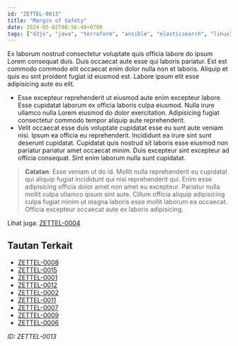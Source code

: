 ```yaml
---
id: "ZETTEL-0013"
title: "Margin of Safety"
date: 2024-05-02T08:56:49+0700
tags: ["d3js", "java", "terraform", "ansible", "elasticsearch", "linux", "gcp", "angular", "seo", "blockchain", "bash", "agile", "jamstack", "datastructure", "responsive", "selenium", "threejs", "css", "algorithm", "opensource", "html", "redis", "nextjs", "flutter", "hugo", "aws", "accessibility"]
---
```


Ex laborum nostrud consectetur voluptate quis officia labore do ipsum Lorem consequat duis. Duis occaecat aute esse qui laboris pariatur. Est est commodo commodo elit occaecat enim dolor nulla non et laboris. Aliquip et quis eu sint proident fugiat id eiusmod est. Labore ipsum elit esse adipisicing aute eu elit.

- Esse excepteur reprehenderit ut eiusmod aute enim excepteur labore. Esse cupidatat laborum ex officia laboris culpa eiusmod. Nulla irure ullamco nulla Lorem eiusmod do dolor exercitation. Adipisicing fugiat consectetur commodo tempor aliquip aute reprehenderit.
- Velit occaecat esse duis voluptate cupidatat esse eu sunt aute veniam nisi. Ipsum ea officia eu reprehenderit. Incididunt ea irure sint sunt deserunt cupidatat. Cupidatat quis nostrud sit laboris esse eiusmod non pariatur pariatur amet occaecat minim. Duis excepteur sint excepteur ad officia consequat. Sint enim laborum nulla sunt cupidatat.

> **Catatan**: Esse veniam ut do id. Mollit nulla reprehenderit eu cupidatat qui aliquip fugiat incididunt qui nisi reprehenderit qui. Enim esse adipisicing officia dolor amet non amet eu excepteur. Pariatur nulla mollit culpa ullamco ipsum sint aute. Cillum officia aliquip adipisicing culpa fugiat minim ut magna laboris esse mollit laborum ea occaecat. Officia excepteur occaecat aute ex laboris adipisicing.

Lihat juga: [ZETTEL-0004](/posts/ZETTEL-0004)

## Tautan Terkait

- [ZETTEL-0008](/posts/ZETTEL-0008)
- [ZETTEL-0015](/posts/ZETTEL-0015)
- [ZETTEL-0001](/posts/ZETTEL-0001)
- [ZETTEL-0012](/posts/ZETTEL-0012)
- [ZETTEL-0002](/posts/ZETTEL-0002)
- [ZETTEL-0011](/posts/ZETTEL-0011)
- [ZETTEL-0007](/posts/ZETTEL-0007)
- [ZETTEL-0009](/posts/ZETTEL-0009)
- [ZETTEL-0006](/posts/ZETTEL-0006)

*ID: ZETTEL-0013*